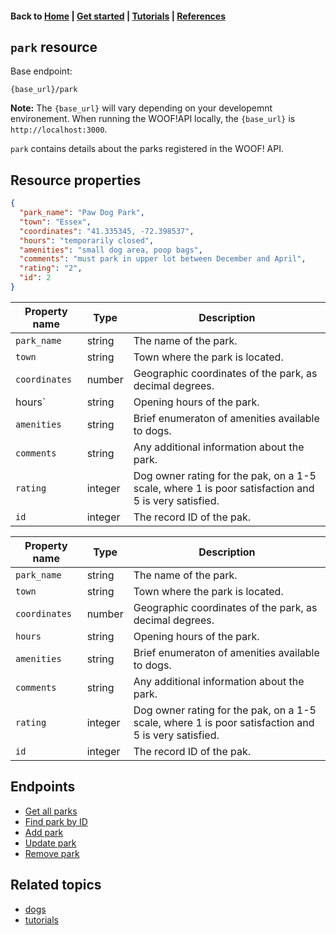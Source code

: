 #### Back to [Home](index.md) | [Get started](index.md#get-started) | [Tutorials](index.md#tutorials) | [References](index.md#reference)

## `park` resource


Base endpoint:

```
{base_url}/park
```
**Note:** The `{base_url}` will vary depending on your developemnt environement. When running the WOOF!API locally, the `{base_url}` is `http://localhost:3000`.

`park` contains details about the parks registered in the WOOF! API. 
## Resource properties
```json
{
  "park_name": "Paw Dog Park",
  "town": "Essex",
  "coordinates": "41.335345, -72.398537",
  "hours": "temporarily closed",
  "amenities": "small dog area, poop bags",
  "comments": "must park in upper lot between December and April",
  "rating": "2",
  "id": 2
}
```

|Property name   |Type   |Description   |   
|---|---|---|
| `park_name`  |string   | The name of the park.  |
| `town`  |string   | Town where the park is located.  |   
| `coordinates`  |number  | Geographic coordinates of the park, as decimal degrees. |   
| hours`  |string   | Opening hours of the park.  |   
| `amenities`  |string  | Brief enumeraton of amenities available to dogs.  |  
| `comments`  |string   | Any additional information about the park.  |   
| `rating`  |integer  | Dog owner rating for the pak, on a 1-5 scale, where 1 is poor satisfaction and 5 is very satisfied.  |   
| `id`  |integer  | The record ID of the pak.  |  


|Property name   |Type    |  Description | 
|---|---|---|
| `park_name`  |string   | The name of the park.  |
| `town`  |string   | Town where the park is located.  |   
| `coordinates`  |number  | Geographic coordinates of the park, as decimal degrees. |    
| `hours`  |string   | Opening hours of the park.  |  
| `amenities`  |string  | Brief enumeraton of amenities available to dogs.  | 
| `comments`  |string   | Any additional information about the park.  |    
| `rating`  |integer  | Dog owner rating for the pak, on a 1-5 scale, where 1 is poor satisfaction and 5 is very satisfied.  |   
| `id`  |integer  | The record ID of the pak.  | 


## Endpoints
* [Get all parks](park-get-all-parks.md)
* [Find park by ID](park-get-park-by-id.md)
* [Add park](park-add-new-park.md)
* [Update park](park-update-park.md)
* [Remove park](park-delete-park.md)

## Related topics
* [dogs](dog-ref.md)
* [tutorials](index.md#tutorials)
